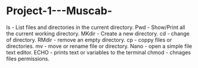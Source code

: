 # Project-1---Muscab-
ls - List files and directories in the current directory.
Pwd - Show/Print all the current working directory.
MKdir - Create a new directory.
cd - change of directory.
RMdir - remove an empty directory.
cp - coppy files or directories.
mv - move or rename file or directory.
Nano - open a simple file text editor.
ECHO - prints text or variables to the terminal 
chmod - chnages files permissions.
